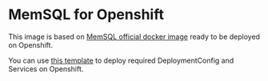 MemSQL for Openshift
====================

This image is based on [MemSQL official docker image](https://github.com/memsql/memsql-docker-quickstart) ready to be deployed on Openshift.

You can use [this template](https://github.com/abarcloud/abar-templates/tree/master/memsql) to deploy required DeploymentConfig and Services on Openshift.